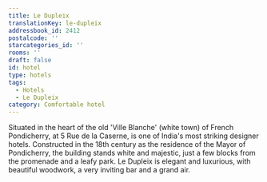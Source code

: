 ```yaml
---
title: Le Dupleix
translationKey: le-dupleix
addressbook_id: 2412
postalcode: ''
starcategories_id: ''
rooms: ''
draft: false
id: hotel
type: hotels
tags:
  - Hotels
  - Le Dupleix
category: Comfortable hotel
---
```

Situated in the heart of the old 'Ville Blanche' (white town) of French Pondicherry, at 5 Rue de la Caserne, is one of India's most striking designer hotels. Constructed in the 18th century as the residence of the Mayor of Pondicherry, the building stands white and majestic, just a few blocks from the promenade and a leafy park. Le Dupleix is elegant and luxurious, with beautiful woodwork, a very inviting bar and a grand air.